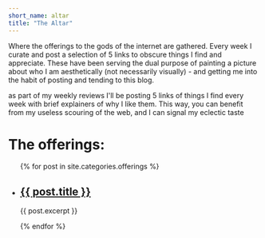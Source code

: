 ```yaml
---
short_name: altar
title: "The Altar"
---
```


Where the offerings to the gods of the internet are gathered. Every week I curate and post a selection of 5 links to obscure things I find and appreciate. These have been serving the dual purpose of painting a picture about who I am aesthetically (not necessarily visually) - and getting me into the habit of posting and tending to this blog.

as part of my weekly reviews I'll be posting 5 links of things I find every week with brief explainers of why I like them. This way, you can benefit from my useless scouring of the web, and I can signal my eclectic taste



# The offerings:

<ul>
  {% for post in site.categories.offerings %}
    <li>
      <h2><a href="{{ post.url }}">{{ post.title }}</a></h2>
      <p>{{ post.excerpt }}</p>
    </li>
  {% endfor %}
</ul>